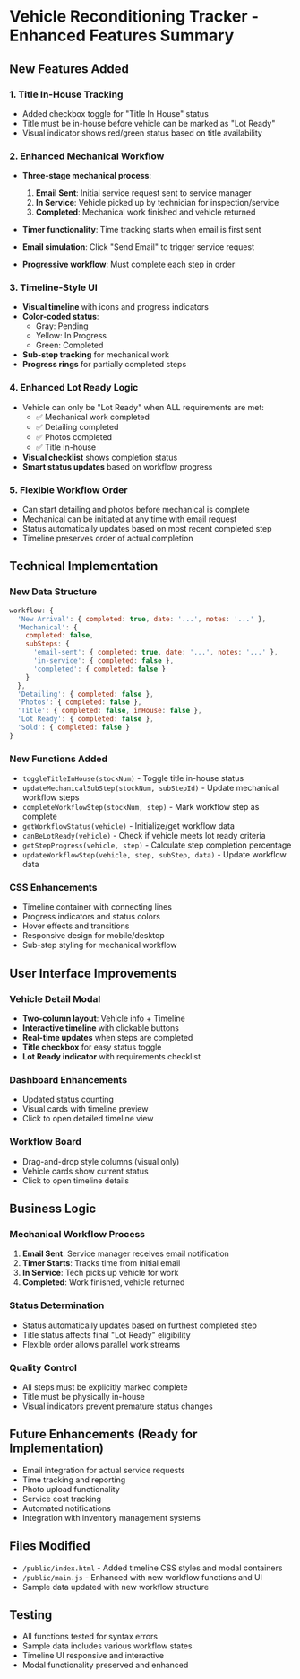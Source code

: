 # Vehicle Reconditioning Tracker - Enhanced Features Summary

## New Features Added

### 1. Title In-House Tracking
- Added checkbox toggle for "Title In House" status
- Title must be in-house before vehicle can be marked as "Lot Ready"
- Visual indicator shows red/green status based on title availability

### 2. Enhanced Mechanical Workflow
- **Three-stage mechanical process**:
  1. **Email Sent**: Initial service request sent to service manager
  2. **In Service**: Vehicle picked up by technician for inspection/service
  3. **Completed**: Mechanical work finished and vehicle returned

- **Timer functionality**: Time tracking starts when email is first sent
- **Email simulation**: Click "Send Email" to trigger service request
- **Progressive workflow**: Must complete each step in order

### 3. Timeline-Style UI
- **Visual timeline** with icons and progress indicators
- **Color-coded status**:
  - Gray: Pending
  - Yellow: In Progress  
  - Green: Completed
- **Sub-step tracking** for mechanical work
- **Progress rings** for partially completed steps

### 4. Enhanced Lot Ready Logic
- Vehicle can only be "Lot Ready" when ALL requirements are met:
  - ✅ Mechanical work completed
  - ✅ Detailing completed
  - ✅ Photos completed
  - ✅ Title in-house
- **Visual checklist** shows completion status
- **Smart status updates** based on workflow progress

### 5. Flexible Workflow Order
- Can start detailing and photos before mechanical is complete
- Mechanical can be initiated at any time with email request
- Status automatically updates based on most recent completed step
- Timeline preserves order of actual completion

## Technical Implementation

### New Data Structure
```javascript
workflow: {
  'New Arrival': { completed: true, date: '...', notes: '...' },
  'Mechanical': { 
    completed: false, 
    subSteps: {
      'email-sent': { completed: true, date: '...', notes: '...' },
      'in-service': { completed: false },
      'completed': { completed: false }
    }
  },
  'Detailing': { completed: false },
  'Photos': { completed: false },
  'Title': { completed: false, inHouse: false },
  'Lot Ready': { completed: false },
  'Sold': { completed: false }
}
```

### New Functions Added
- `toggleTitleInHouse(stockNum)` - Toggle title in-house status
- `updateMechanicalSubStep(stockNum, subStepId)` - Update mechanical workflow steps
- `completeWorkflowStep(stockNum, step)` - Mark workflow step as complete
- `getWorkflowStatus(vehicle)` - Initialize/get workflow data
- `canBeLotReady(vehicle)` - Check if vehicle meets lot ready criteria
- `getStepProgress(vehicle, step)` - Calculate step completion percentage
- `updateWorkflowStep(vehicle, step, subStep, data)` - Update workflow data

### CSS Enhancements
- Timeline container with connecting lines
- Progress indicators and status colors
- Hover effects and transitions
- Responsive design for mobile/desktop
- Sub-step styling for mechanical workflow

## User Interface Improvements

### Vehicle Detail Modal
- **Two-column layout**: Vehicle info + Timeline
- **Interactive timeline** with clickable buttons
- **Real-time updates** when steps are completed
- **Title checkbox** for easy status toggle
- **Lot Ready indicator** with requirements checklist

### Dashboard Enhancements
- Updated status counting
- Visual cards with timeline preview
- Click to open detailed timeline view

### Workflow Board
- Drag-and-drop style columns (visual only)
- Vehicle cards show current status
- Click to open timeline details

## Business Logic

### Mechanical Workflow Process
1. **Email Sent**: Service manager receives email notification
2. **Timer Starts**: Tracks time from initial email
3. **In Service**: Tech picks up vehicle for work
4. **Completed**: Work finished, vehicle returned

### Status Determination
- Status automatically updates based on furthest completed step
- Title status affects final "Lot Ready" eligibility
- Flexible order allows parallel work streams

### Quality Control
- All steps must be explicitly marked complete
- Title must be physically in-house
- Visual indicators prevent premature status changes

## Future Enhancements (Ready for Implementation)
- Email integration for actual service requests
- Time tracking and reporting
- Photo upload functionality
- Service cost tracking
- Automated notifications
- Integration with inventory management systems

## Files Modified
- `/public/index.html` - Added timeline CSS styles and modal containers
- `/public/main.js` - Enhanced with new workflow functions and UI
- Sample data updated with new workflow structure

## Testing
- All functions tested for syntax errors
- Sample data includes various workflow states
- Timeline UI responsive and interactive
- Modal functionality preserved and enhanced
